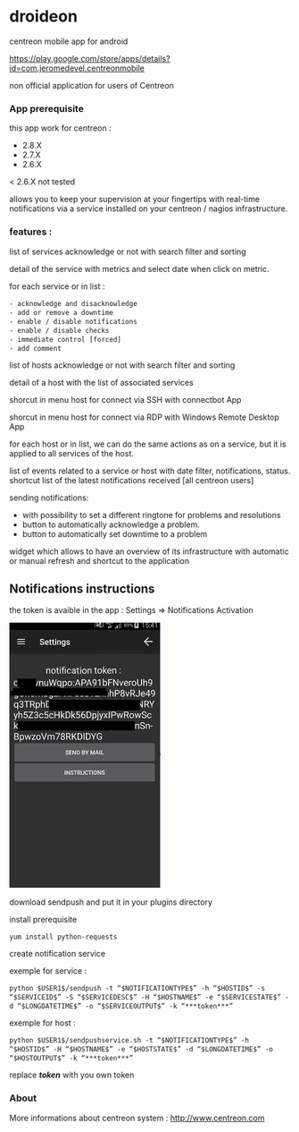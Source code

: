 # droideon
centreon mobile app for android

https://play.google.com/store/apps/details?id=com.jeromedevel.centreonmobile

non official application for users of Centreon

### App prerequisite

this app work for centreon :
- 2.8.X
- 2.7.X
- 2.6.X

< 2.6.X not tested

allows you to keep your supervision at your fingertips with real-time notifications via a service installed on your centreon / nagios infrastructure.

### features :

list of services acknowledge or not with search filter and sorting

detail of the service with metrics and select date when click on metric.

for each service or in list :

    - acknowledge and disacknowledge
    - add or remove a downtime
    - enable / disable notifications
    - enable / disable checks
    - immediate control [forced]
    - add comment

list of hosts acknowledge or not with search filter and sorting

detail of a host with the list of associated services

shorcut in menu host for connect via SSH with connectbot App

shorcut in menu host for connect via RDP with Windows Remote Desktop App

for each host or in list, we can do the same actions as on a service, but it is applied to all services of the host.

 list of events related to a service or host with date filter, notifications, status.
 shortcut list of the latest notifications received [all centreon users]

sending notifications:
- with possibility to set a different ringtone for problems and resolutions
- button to automatically acknowledge a problem.
- button to automatically set downtime to a problem


widget which allows to have an overview of its infrastructure with automatic or manual refresh and shortcut to the application


## Notifications instructions

the token is avaible in the app  :  Settings => Notifications Activation

![Android capture](androidcapturenotif.jpg?raw=true "notif catpure")

download sendpush  and put it in your plugins directory

install prerequisite

    yum install python-requests

create notification service 

exemple for service :

    python $USER1$/sendpush -t “$NOTIFICATIONTYPE$” -h “$HOSTID$” -s “$SERVICEID$” -S “$SERVICEDESC$” -H “$HOSTNAME$” -e “$SERVICESTATE$” -d “$LONGDATETIME$” -o “$SERVICEOUTPUT$” -k “***token***”

exemple for host :

    python $USER1$/sendpushservice.sh -t “$NOTIFICATIONTYPE$” -h “$HOSTID$” -H “$HOSTNAME$” -e “$HOSTSTATE$” -d “$LONGDATETIME$” -o “$HOSTOUTPUT$” -k “***token***”

replace ***token***  with you own token 
### About 
More informations about centreon system :
http://www.centreon.com
